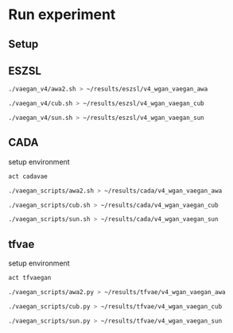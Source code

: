 

# Run experiment

## Setup

## ESZSL


```bash
./vaegan_v4/awa2.sh > ~/results/eszsl/v4_wgan_vaegan_awa

./vaegan_v4/cub.sh > ~/results/eszsl/v4_wgan_vaegan_cub

./vaegan_v4/sun.sh > ~/results/eszsl/v4_wgan_vaegan_sun
```

## CADA

setup environment
```bash
act cadavae
```

```bash
./vaegan_scripts/awa2.sh > ~/results/cada/v4_wgan_vaegan_awa

./vaegan_scripts/cub.sh > ~/results/cada/v4_wgan_vaegan_cub

./vaegan_scripts/sun.sh > ~/results/cada/v4_wgan_vaegan_sun
```

## tfvae

setup environment
```bash
act tfvaegan
```


```bash
./vaegan_scripts/awa2.py > ~/results/tfvae/v4_wgan_vaegan_awa

./vaegan_scripts/cub.py > ~/results/tfvae/v4_wgan_vaegan_cub

./vaegan_scripts/sun.py > ~/results/tfvae/v4_wgan_vaegan_sun
```